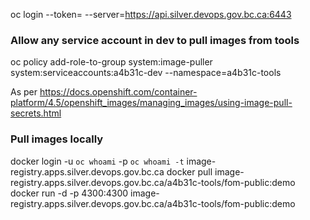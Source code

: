 oc login --token=<token> --server=https://api.silver.devops.gov.bc.ca:6443

### Allow any service account in dev to pull images from tools
oc policy add-role-to-group system:image-puller system:serviceaccounts:a4b31c-dev --namespace=a4b31c-tools

As per https://docs.openshift.com/container-platform/4.5/openshift_images/managing_images/using-image-pull-secrets.html


### Pull images locally

docker login -u `oc whoami` -p `oc whoami -t` image-registry.apps.silver.devops.gov.bc.ca
docker pull image-registry.apps.silver.devops.gov.bc.ca/a4b31c-tools/fom-public:demo
docker run -d -p 4300:4300 image-registry.apps.silver.devops.gov.bc.ca/a4b31c-tools/fom-public:demo

